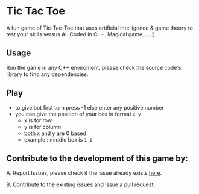 # Tic Tac Toe

A fun game of Tic-Tac-Toe that uses artificial intelligence & game theory to test your skills versus AI.
Coded in C++.
Magical game......:)
## Usage

Run the game in any C++ enviroment, please check the source code's library to find any dependencies.

## Play
- to give bot first turn press -1 else enter any positive number
- you can give the position of your box in format `x y`
  - x is for row 
  - y is for column
  - both x and y are 0 based
  - example : middle box is `1 1`

## Contribute to the development of this game by:

A. Report Issues, please check if the issue already exists [here](https://github.com/srbcheema1/tictac_game/pulls).

B. Contribute to the existing issues and issue a pull request.
